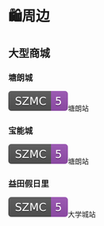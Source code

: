 # 🛍周边

## 大型商城

### 塘朗城
![](../assests/badge/szmc/5.svg)塘朗站

### 宝能城
![](../assests/badge/szmc/5.svg)塘朗站

### 益田假日里
![](../assests/badge/szmc/5.svg)大学城站
